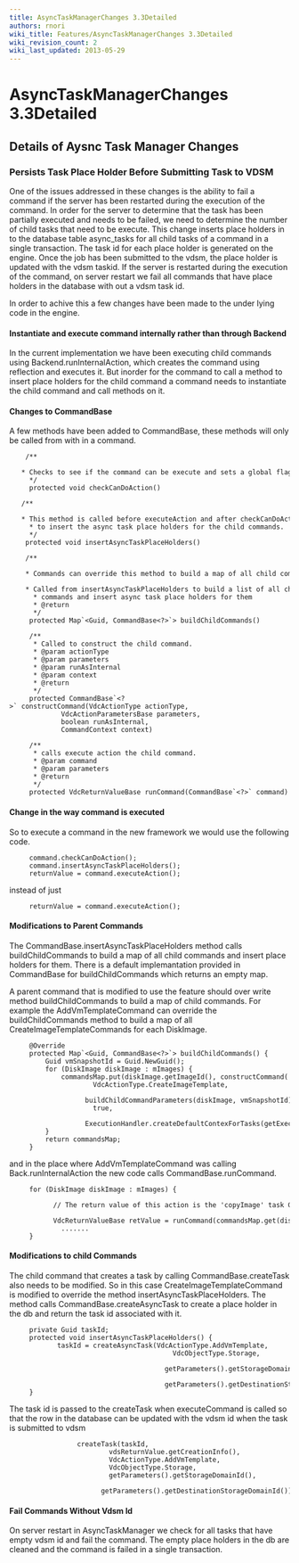 ```yaml
---
title: AsyncTaskManagerChanges 3.3Detailed
authors: rnori
wiki_title: Features/AsyncTaskManagerChanges 3.3Detailed
wiki_revision_count: 2
wiki_last_updated: 2013-05-29
---
```


# AsyncTaskManagerChanges 3.3Detailed

## Details of Aysnc Task Manager Changes

### Persists Task Place Holder Before Submitting Task to VDSM

One of the issues addressed in these changes is the ability to fail a command if the server has been restarted during the execution of the command. In order for the server to determine that the task has been partially executed and needs to be failed, we need to determine the number of child tasks that need to be execute. This change inserts place holders in to the database table async_tasks for all child tasks of a command in a single transaction. The task id for each place holder is generated on the engine. Once the job has been submitted to the vdsm, the place holder is updated with the vdsm taskid. If the server is restarted during the execution of the command, on server restart we fail all commands that have place holders in the database with out a vdsm task id.

In order to achive this a few changes have been made to the under lying code in the engine.

#### Instantiate and execute command internally rather than through Backend

In the current implementation we have been executing child commands using Backend.runInternalAction, which creates the command using reflection and executes it. But inorder for the command to call a method to insert place holders for the child command a command needs to instantiate the child command and call methods on it.

#### Changes to CommandBase

A few methods have been added to CommandBase, these methods will only be called from with in a command.

        /**
         * Checks to see if the command can be execute and sets a global flag
         */
         protected void checkCanDoAction()

       /**
         * This method is called before executeAction and after checkCanDoAction
         * to insert the async task place holders for the child commands.
         */
        protected void insertAsyncTaskPlaceHolders()

        /**
          * Commands can override this method to build a map of all child commands.
          * Called from insertAsyncTaskPlaceHolders to build a list of all child
          * commands and insert async task place holders for them
          * @return
          */
         protected Map`<Guid, CommandBase<?>`> buildChildCommands()

         /**
          * Called to construct the child command.
          * @param actionType
          * @param parameters
          * @param runAsInternal
          * @param context
          * @return
          */
         protected CommandBase`<?>` constructCommand(VdcActionType actionType,
                 VdcActionParametersBase parameters,
                 boolean runAsInternal,
                 CommandContext context)

         /**
          * calls execute action the child command.
          * @param command
          * @param parameters
          * @return
          */
         protected VdcReturnValueBase runCommand(CommandBase`<?>` command)

#### Change in the way command is executed

So to execute a command in the new framework we would use the following code.

         command.checkCanDoAction();
         command.insertAsyncTaskPlaceHolders();
         returnValue = command.executeAction();

instead of just

         returnValue = command.executeAction();

#### Modifications to Parent Commands

The CommandBase.insertAsyncTaskPlaceHolders method calls buildChildCommands to build a map of all child commands and insert place holders for them. There is a default implemantation provided in CommandBase for buildChildCommands which returns an empty map.

A parent command that is modified to use the feature should over write method buildChildCommands to build a map of child commands. For example the AddVmTemplateCommand can override the buildChildCommands method to build a map of all CreateImageTemplateCommands for each DiskImage.

         @Override
         protected Map`<Guid, CommandBase<?>`> buildChildCommands() {
             Guid vmSnapshotId = Guid.NewGuid();
             for (DiskImage diskImage : mImages) {
                 commandsMap.put(diskImage.getImageId(), constructCommand(
                         VdcActionType.CreateImageTemplate,
                         buildChildCommandParameters(diskImage, vmSnapshotId),
                         true,
                         ExecutionHandler.createDefaultContexForTasks(getExecutionContext())));
             }
             return commandsMap;
         } 

and in the place where AddVmTemplateCommand was calling Back.runInternalAction the new code calls CommandBase.runCommand.

         for (DiskImage diskImage : mImages) {
                 // The return value of this action is the 'copyImage' task GUID:
                 VdcReturnValueBase retValue = runCommand(commandsMap.get(diskImage.getImageId()));
                 .......
         }

#### Modifications to child Commands

The child command that creates a task by calling CommandBase.createTask also needs to be modified. So in this case CreateImageTemplateCommand is modified to override the method insertAsyncTaskPlaceHolders. The method calls CommandBase.createAsyncTask to create a place holder in the db and return the task id associated with it.

         private Guid taskId;
         protected void insertAsyncTaskPlaceHolders() {
                taskId = createAsyncTask(VdcActionType.AddVmTemplate,
                                             VdcObjectType.Storage,
                                             getParameters().getStorageDomainId(),
                                             getParameters().getDestinationStorageDomainId());
         }

The task id is passed to the createTask when executeCommand is called so that the row in the database can be updated with the vdsm id when the task is submitted to vdsm

                     createTask(taskId,
                             vdsReturnValue.getCreationInfo(),
                             VdcActionType.AddVmTemplate,
                             VdcObjectType.Storage,
                             getParameters().getStorageDomainId(),
                             getParameters().getDestinationStorageDomainId());

#### Fail Commands Without Vdsm Id

On server restart in AsyncTaskManager we check for all tasks that have empty vdsm id and fail the command. The empty place holders in the db are cleaned and the command is failed in a single transaction.

